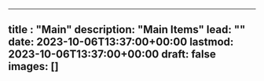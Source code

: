  ---
title : "Main"
description: "Main Items"
lead: ""
date: 2023-10-06T13:37:00+00:00
lastmod: 2023-10-06T13:37:00+00:00
draft: false
images: []
---
